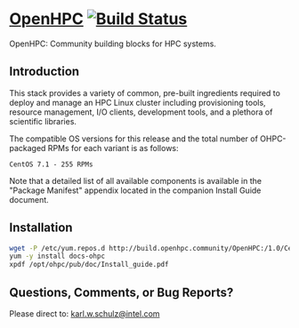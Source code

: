 # [OpenHPC](https://openhpc.community) [![Build Status](http://obs.koomie.com:8080/badge/badge-1.0-CentOS_7.1.png)](https://obs.koomie.com/project/show/OpenHPC:1.0:Factory)

OpenHPC: Community building blocks for HPC systems.

## Introduction

This stack provides a variety of common, pre-built ingredients
required to deploy and manage an HPC Linux cluster including
provisioning tools, resource management, I/O clients, development
tools, and a plethora of scientific libraries.

The compatible OS versions for this release and the total number of
OHPC-packaged RPMs for each variant is as follows:

	CentOS 7.1 - 255 RPMs

Note that a detailed list of all available components is available in
the "Package Manifest" appendix located in the companion Install
Guide document.

## Installation

```sh
wget -P /etc/yum.repos.d http://build.openhpc.community/OpenHPC:/1.0/CentOS_7.1:/OpenHPC:1.0.repo
yum -y install docs-ohpc
xpdf /opt/ohpc/pub/doc/Install_guide.pdf
```
## Questions, Comments, or Bug Reports?

Please direct to: karl.w.schulz@intel.com
